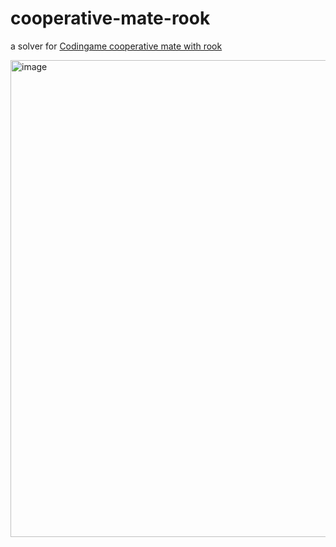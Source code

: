 # cooperative-mate-rook

a solver for [Codingame cooperative mate with rook](https://www.codingame.com/ide/puzzle/cooperative-mate-with-rook)

<img width="763" alt="image" src="https://user-images.githubusercontent.com/3693562/173228990-cc9200a1-c890-475e-a27d-8e7ef10b76ed.png">
